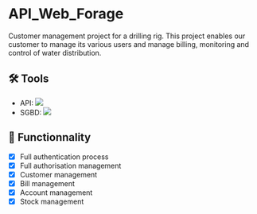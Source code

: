 # API_Web_Forage
Customer management project for a drilling rig. This project enables our customer to manage its various users and manage billing, monitoring and control of water distribution.
 
## 🛠️ Tools
- API: ![](https://img.shields.io/badge/Code-Spring-informational?style=flat&logo=spring&color=236DB33F)
- SGBD: ![](https://img.shields.io/badge/Code-MongoDB-informational?style=flat&logo=mongodb&color=4EA94B)

## 🚀 Functionnality
- [x] Full authentication process
- [x] Full authorisation management
- [x] Customer management
- [x] Bill management
- [x] Account management
- [x] Stock management
